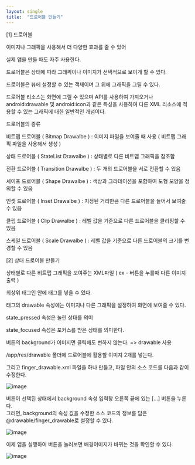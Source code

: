 ```yaml
---
layout: single
title:  "드로어블 만들기"
---
```


[1] 드로어블

 

이미지나 그래픽을 사용해서 더 다양한 효과를 줄 수 있어

실제 앱을 만들 때도 자주 사용한다.

 

드로어블은 상태에 따라 그래픽이나 이미지가 선택적으로 보이게 할 수 있다.

드로어블은 뷰에 설정할 수 있는 객체이며 그 위에 그래픽을 그릴 수 있다.

 

드로어블 리소스는 화면에 그릴 수 있으며 API를 사용하여 가져오거나
android:drawable 및 android:icon과 같은 특성을 사용하여 
다른 XML 리소스에 적용할 수 있는 그래픽에 대한 일반적인 개념이다.

 

 

드로어블의 종류

 

비트맵 드로어블 ( Bitmap Drawalbe ) : 이미지 파일을 보여줄 때 사용 ( 비트맵 그래픽 파일을 사용해서 생성 )

상태 드로어블 ( StateList Drawalbe ) : 상태별로 다른 비트맵 그래픽을 참조함

전환 드로어블 ( Transition Drawalbe ) : 두 개의 드로어블을 서로 전환할 수 있음

셰이프 드로어블 ( Shape Drawalbe ) : 색상과 그라데이션을 포함하여 도형 모양을 정의할 수 있음

인셋 드로어블 ( Inset Drawalbe ) : 지정된 거리만큼 다른 드로어블을 들어서 보여줄 수 있음

클립 드로어블 ( Clip Drawalbe ) : 레벨 값을 기준으로 다른 드로어블을 클리핑할 수 있음

스케일 드로어블 ( Scale Drawalbe ) : 레벨 값을 기준으로 다른 드로어블의 크기를 변경할 수 있음

 


 

 

[2] 상태 드로어블 만들기

 

상태별로 다른 비트맵 그래픽을 보여주는 XML파일 ( ex - 버튼을 누를때 다른 이미지 출력 )


최상위 태그인 <selector> 안에 <item> 태그를 넣을 수 있다.

<item> 태그의 drawable 속성에는 이미지나 다른 그래픽을 설정하여 화면에 보여줄 수 있다.

state_pressed 속성은 눌린 상태를 의미

state_focused 속성은 포커스를 받은 상태를 의미한다.

버튼의 background가 이미지면 클릭해도 변하지 않는다. => drawable 사용

  

  
/app/res/drawable 폴더에 드로어블에 활용할 이미지 2개를 넣는다.

그리고 finger_drawable.xml 파일을 하나 만들고, 파일 안의 소스 코드를 다음과 같이 수정한다.
  
![image](https://user-images.githubusercontent.com/73388615/140675839-c1657009-3db5-4e06-a3dd-9a3cf62c707b.png)

버튼이 선택된 상태에서 background 속성 입력창 오른쪽 끝에 있는 [...] 버튼을 누른다.  
그러면, background의 속성 값을 수정한 소스 코드의 정보를 담은 @drawable/finger_drawable로 설정할 수 있다.
  
![image](https://user-images.githubusercontent.com/73388615/140675910-861729b7-649f-4dce-b98d-fad75cd0d946.png)

이제 앱을 실행하여 버튼을 눌러보면 배경이미지가 바뀌는 것을 확인할 수 있다.
  
![image](https://user-images.githubusercontent.com/73388615/140676016-f9ecf26f-03aa-471a-82f3-75cdabcf1671.png)

  
  
  
